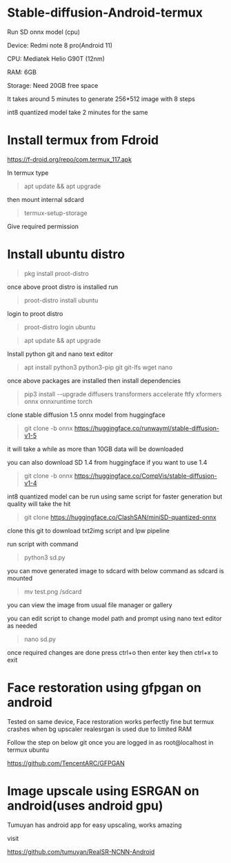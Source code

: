 # Stable-diffusion-Android-termux 
Run SD onnx model (cpu)

Device: Redmi note 8 pro(Android 11)


CPU: Mediatek Helio G90T (12nm)


RAM: 6GB


Storage: Need 20GB free space

It takes around 5 minutes to generate 256*512 image with 8 steps

int8 quantized model take 2 minutes for the same

# Install termux from Fdroid
https://f-droid.org/repo/com.termux_117.apk


In termux type
> apt update && apt upgrade

then mount internal sdcard
>termux-setup-storage

Give required permission

# Install ubuntu distro
>pkg install proot-distro

once above proot distro is installed run

>proot-distro install ubuntu

login to proot distro

>proot-distro login ubuntu

>apt update && apt upgrade

Install python git and nano text editor

>apt install python3 python3-pip git git-lfs wget nano

once above packages are installed then install dependencies

>pip3 install --upgrade diffusers transformers accelerate ftfy xformers onnx onnxruntime torch

clone stable diffusion 1.5 onnx model from huggingface

>git clone -b onnx https://huggingface.co/runwayml/stable-diffusion-v1-5

it will take a while as more than 10GB data will be downloaded

you can also download SD 1.4 from huggingface if you want to use 1.4

>git clone -b onnx https://huggingface.co/CompVis/stable-diffusion-v1-4

int8 quantized model can be run using same script for faster generation but quality will take the hit

>git clone https://huggingface.co/ClashSAN/miniSD-quantized-onnx

clone this git to download txt2img script and lpw pipeline 

run script with command

>python3 sd.py

you can move generated image to sdcard with below command as sdcard is mounted

>mv test.png /sdcard

you can view the image from usual file manager or gallery

you can edit script to change model path and prompt using nano text editor as needed

> nano sd.py

once required changes are done press ctrl+o then enter key then ctrl+x to exit

# Face restoration using gfpgan on android

Tested on same device, Face restoration works perfectly fine but termux crashes when bg upscaler realesrgan is used due to limited RAM

Follow the step on below git once you are logged in as root@localhost in termux ubuntu

https://github.com/TencentARC/GFPGAN


# Image upscale using ESRGAN on android(uses android gpu)

Tumuyan has android app for easy upscaling, works amazing

visit

https://github.com/tumuyan/RealSR-NCNN-Android
